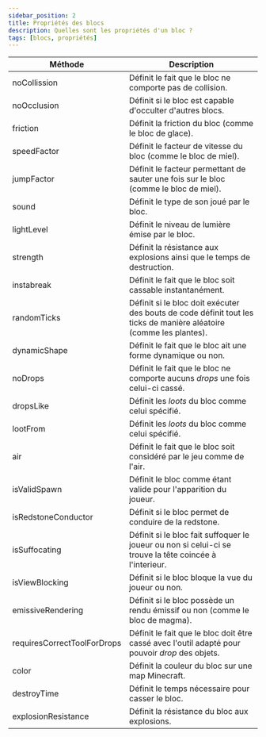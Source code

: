 ```yaml
---
sidebar_position: 2
title: Propriétés des blocs
description: Quelles sont les propriétés d'un bloc ?
tags: [blocs, propriétés]
---
```


| Méthode                     | Description                                                                                                         |
|-----------------------------|---------------------------------------------------------------------------------------------------------------------|
| noCollission                | Définit le fait que le bloc ne comporte pas de collision.                                                           |
| noOcclusion                 | Définit si le bloc est capable d'occulter d'autres blocs.                                                           |
| friction                    | Définit la friction du bloc (comme le bloc de glace).                                                               |
| speedFactor                 | Définit le facteur de vitesse du bloc (comme le bloc de miel).                                                      |
| jumpFactor                  | Définit le facteur permettant de sauter une fois sur le bloc (comme le bloc de miel).                               |
| sound                       | Définit le type de son joué par le bloc.                                                                            |
| lightLevel                  | Définit le niveau de lumière émise par le bloc.                                                                     |
| strength                    | Définit la résistance aux explosions ainsi que le temps de destruction.                                             |
| instabreak                  | Définit le fait que le bloc soit cassable instantanément.                                                           |
| randomTicks                 | Définit si le bloc doit exécuter des bouts de code définit tout les ticks de manière aléatoire (comme les plantes). |
| dynamicShape                | Définit le fait que le bloc ait une forme dynamique ou non.                                                         |
| noDrops                     | Définit le fait que le bloc ne comporte aucuns _drops_ une fois celui-ci cassé.                                     |
| dropsLike                   | Définit les _loots_ du bloc comme celui spécifié.                                                                   |
| lootFrom                    | Définit les _loots_ du bloc comme celui spécifié.                                                                   |
| air                         | Définit le fait que le bloc soit considéré par le jeu comme de l'air.                                               |
| isValidSpawn                | Définit le bloc comme étant valide pour l'apparition du joueur.                                                     |
| isRedstoneConductor         | Définit si le bloc permet de conduire de la redstone.                                                               |
| isSuffocating               | Définit si le bloc fait suffoquer le joueur ou non si celui-ci se trouve la tête coincée à l'interieur.             |
| isViewBlocking              | Définit si le bloc bloque la vue du joueur ou non.                                                                  |
| emissiveRendering           | Définit si le bloc possède un rendu émissif ou non (comme le bloc de magma).                                        |
| requiresCorrectToolForDrops | Définit le fait que le bloc doit être cassé avec l'outil adapté pour pouvoir _drop_ des objets.                     |
| color                       | Définit la couleur du bloc sur une map Minecraft.                                                                   |
| destroyTime                 | Définit le temps nécessaire pour casser le bloc.                                                                    |
| explosionResistance         | Définit la résistance du bloc aux explosions.                                                                       |